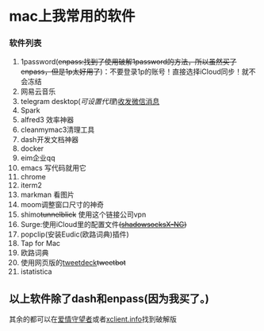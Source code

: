 # mac上我常用的软件
### 软件列表
1. 1password(~~enpass:找到了使用破解1password的方法，所以虽然买了enpass，但是1p太好用了~~)：不要登录1p的账号！直接选择iCloud同步！就不会冻结
2. 网易云音乐
3. telegram desktop(*可设置代理*)[收发微信消息](https://blog.1a23.com/2017/01/09/EFB-How-to-Send-and-Receive-Messages-from-WeChat-on-Telegram-zh-CN/)
4. Spark
5. alfred3 效率神器
6. cleanmymac3清理工具
7. dash开发文档神器
8. docker
9. eim企业qq
10. emacs 写代码就用它
11. chrome
12. iterm2
13. markman 看图片
14. moom调整窗口尺寸的神奇
15. shimo~~tunnelblick~~ 使用这个链接公司vpn
16. Surge:使用iCloud里的配置文件~~([shadowsocksX-NG](https://github.com/shadowsocks/ShadowsocksX-NG))~~
17. popclip(安装Eudic(欧路词典)插件)
18. Tap for Mac
19. 欧路词典
20. 使用网页版的[tweetdeck](https://tweetdeck.twitter.com/)~~tweetbot~~
21. istatistica

## 以上软件除了dash和enpass(**因为我买了**。)
其余的都可以在[爱情守望者](http://www.waitsun.com/)或者[xclient.info](http://xclient.info)找到破解版
